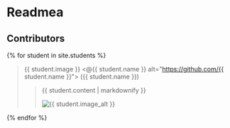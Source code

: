 # Readmea
## Contributors

{% for student in site.students %}
  >{{ student.image }}
  <@{{ student.name }} alt="https://github.com/{{ student.name }}"> ({{ student.name }})
  >>{{ student.content | markdownify }}
  >>
  >><img src="{{ student.image }}" alt="{{ student.image_alt }}">
{% endfor %}

